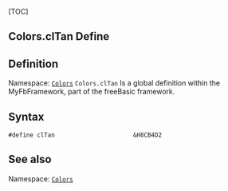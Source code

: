 [TOC]
## Colors.clTan Define

## Definition
Namespace: [`Colors`](Colors.md)
`Colors.clTan` Is a global definition within the MyFbFramework, part of the freeBasic framework.
## Syntax

```freeBasic
#define clTan                      &H8CB4D2
```

## See also
Namespace: [`Colors`](Colors.md)
